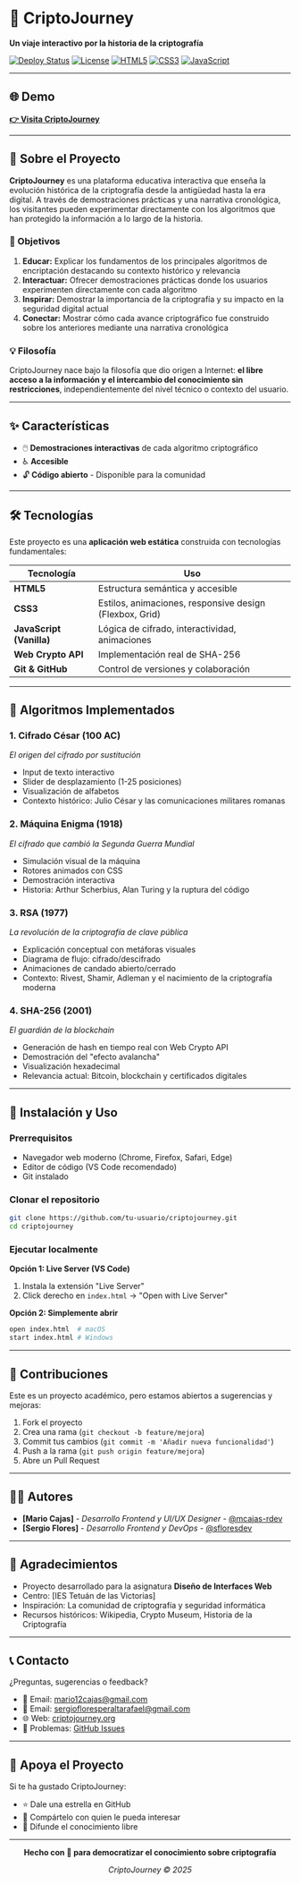 # 🔐 CriptoJourney

**Un viaje interactivo por la historia de la criptografía**

[![Deploy Status](https://img.shields.io/badge/deploy-vercel-black?logo=vercel)](https://criptojourney.org)
[![License](https://img.shields.io/badge/license-MIT-blue.svg)](LICENSE)
[![HTML5](https://img.shields.io/badge/HTML5-E34F26?logo=html5&logoColor=white)](https://developer.mozilla.org/es/docs/Web/HTML)
[![CSS3](https://img.shields.io/badge/CSS3-1572B6?logo=css3&logoColor=white)](https://developer.mozilla.org/es/docs/Web/CSS)
[![JavaScript](https://img.shields.io/badge/JavaScript-F7DF1E?logo=javascript&logoColor=black)](https://developer.mozilla.org/es/docs/Web/JavaScript)

---

## 🌐 Demo

**[👉 Visita CriptoJourney](https://criptojourney.org)**

---

## 📖 Sobre el Proyecto

**CriptoJourney** es una plataforma educativa interactiva que enseña la evolución histórica de la criptografía desde la antigüedad hasta la era digital. A través de demostraciones prácticas y una narrativa cronológica, los visitantes pueden experimentar directamente con los algoritmos que han protegido la información a lo largo de la historia.

### 🎯 Objetivos

1. **Educar:** Explicar los fundamentos de los principales algoritmos de encriptación destacando su contexto histórico y relevancia
2. **Interactuar:** Ofrecer demostraciones prácticas donde los usuarios experimenten directamente con cada algoritmo
3. **Inspirar:** Demostrar la importancia de la criptografía y su impacto en la seguridad digital actual
4. **Conectar:** Mostrar cómo cada avance criptográfico fue construido sobre los anteriores mediante una narrativa cronológica

### 💡 Filosofía

CriptoJourney nace bajo la filosofía que dio origen a Internet: **el libre acceso a la información y el intercambio del conocimiento sin restricciones**, independientemente del nivel técnico o contexto del usuario.

---

## ✨ Características

- 🖱️ **Demostraciones interactivas** de cada algoritmo criptográfico
- ♿ **Accesible**
- 🔓 **Código abierto** - Disponible para la comunidad

---

## 🛠️ Tecnologías

Este proyecto es una **aplicación web estática** construida con tecnologías fundamentales:

| Tecnología | Uso |
|------------|-----|
| **HTML5** | Estructura semántica y accesible |
| **CSS3** | Estilos, animaciones, responsive design (Flexbox, Grid) |
| **JavaScript (Vanilla)** | Lógica de cifrado, interactividad, animaciones |
| **Web Crypto API** | Implementación real de SHA-256 |
| **Git & GitHub** | Control de versiones y colaboración |

---

## 🔐 Algoritmos Implementados

### 1. **Cifrado César** (100 AC)
*El origen del cifrado por sustitución*

- Input de texto interactivo
- Slider de desplazamiento (1-25 posiciones)
- Visualización de alfabetos
- Contexto histórico: Julio César y las comunicaciones militares romanas

### 2. **Máquina Enigma** (1918)
*El cifrado que cambió la Segunda Guerra Mundial*

- Simulación visual de la máquina
- Rotores animados con CSS
- Demostración interactiva
- Historia: Arthur Scherbius, Alan Turing y la ruptura del código

### 3. **RSA** (1977)
*La revolución de la criptografía de clave pública*

- Explicación conceptual con metáforas visuales
- Diagrama de flujo: cifrado/descifrado
- Animaciones de candado abierto/cerrado
- Contexto: Rivest, Shamir, Adleman y el nacimiento de la criptografía moderna

### 4. **SHA-256** (2001)
*El guardián de la blockchain*

- Generación de hash en tiempo real con Web Crypto API
- Demostración del "efecto avalancha"
- Visualización hexadecimal
- Relevancia actual: Bitcoin, blockchain y certificados digitales

---

## 🚀 Instalación y Uso

### Prerrequisitos

- Navegador web moderno (Chrome, Firefox, Safari, Edge)
- Editor de código (VS Code recomendado)
- Git instalado

### Clonar el repositorio
```bash
git clone https://github.com/tu-usuario/criptojourney.git
cd criptojourney
```

### Ejecutar localmente

**Opción 1: Live Server (VS Code)**
1. Instala la extensión "Live Server"
2. Click derecho en `index.html` → "Open with Live Server"
   
**Opción 2: Simplemente abrir**
```bash
open index.html  # macOS
start index.html # Windows
```
---

## 🤝 Contribuciones

Este es un proyecto académico, pero estamos abiertos a sugerencias y mejoras:

1. Fork el proyecto
2. Crea una rama (`git checkout -b feature/mejora`)
3. Commit tus cambios (`git commit -m 'Añadir nueva funcionalidad'`)
4. Push a la rama (`git push origin feature/mejora`)
5. Abre un Pull Request

---

## 👨‍💻 Autores

- **[Mario Cajas]** - *Desarrollo Frontend y UI/UX Designer* - [@mcajas-rdev](https://github.com/mcajas-rdev)
- **[Sergio Flores]** - *Desarrollo Frontend y DevOps* - [@sfloresdev](https://github.com/sfloresdev)
  
---

## 🙏 Agradecimientos

- Proyecto desarrollado para la asignatura **Diseño de Interfaces Web**
- Centro: [IES Tetuán de las Victorias]
- Inspiración: La comunidad de criptografía y seguridad informática
- Recursos históricos: Wikipedia, Crypto Museum, Historia de la Criptografía

---

## 📞 Contacto

¿Preguntas, sugerencias o feedback?

- 📧 Email: [mario12cajas@gmail.com](mailto:mario12cajas@gmail.com)
- 📧 Email: [sergiofloresperaltarafael@gmail.com](mailto:sergiofloresperaltarafael@gmail.com)
- 🌐 Web: [criptojourney.org](https://criptojourney.org)
- 💬 Problemas: [GitHub Issues](https://github.com/tu-usuario/criptojourney/issues)

---

## 🌟 Apoya el Proyecto

Si te ha gustado CriptoJourney:

- ⭐ Dale una estrella en GitHub
- 🔗 Compártelo con quien le pueda interesar
- 📢 Difunde el conocimiento libre

---

<div align="center">

**Hecho con 🤍 para democratizar el conocimiento sobre criptografía**

*CriptoJourney © 2025*

</div>
